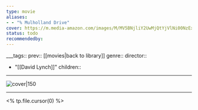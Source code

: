 ```yaml
---
type: movie
aliases:
- - "% Mulholland Drive"
cover: https://m.media-amazon.com/images/M/MV5BNjliY2UwMjQtYjVlNi00NzExLTg1MDMtMjE2OTYwYjI0NTcxXkEyXkFqcGc@._V1_SX300.jpg
status: todo
recommendedby:
---
```

___tags:: prev:: [[movies|back to library]]
genre::
director:: 
  - "[[David Lynch]]"
children::
___
![cover|150](https://m.media-amazon.com/images/M/MV5BNjliY2UwMjQtYjVlNi00NzExLTg1MDMtMjE2OTYwYjI0NTcxXkEyXkFqcGc@._V1_SX300.jpg)
___
<% tp.file.cursor(0) %>

